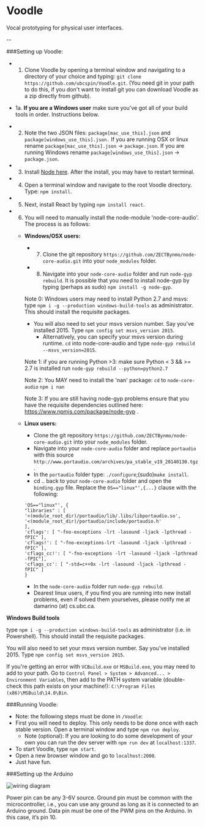 # Voodle
Vocal prototyping for physical user interfaces.

--

###Setting up Voodle:
* 1. Clone Voodle by opening a terminal window and navigating to a directory of your choice and typing: `git clone https://github.com/ubcspin/Voodle.git`. (You need git in your path to do this, if you don't want to install git you can download Voodle as a zip directly from github).
* 1a. **If you are a Windows user** make sure you've got all of your build tools in order. Instructions below.
* 2. Note the two JSON files: `package[mac_use_this].json` and `package[windows_use_this].json.` If you are running OSX or linux rename `package[mac_use_this].json` -> `package.json`. If you are running Windows rename `package[windows_use_this].json` -> `package.json`. 
* 3. Install [Node here](https://nodejs.org/en/). After the install, you may have to restart terminal.
* 4. Open a terminal window and navigate to the root Voodle directory. Type: `npm install`.
* 5. Next, install React by typing `npm install react`.
 
* 6. You will need to manually install the node-module 'node-core-audio'. The process is as follows:



	* **Windows/OSX users:**
		* 7. Clone the git repository `https://github.com/ZECTBynmo/node-core-audio.git` into your `node_modules` folder.

		* 8. Navigate into your `node-core-audio` folder and run `node-gyp rebuild`. It is possible that you need to install node-gyp by typing (perhaps as sudo) `npm install -g node-gyp`.

		Note 0: Windows users may need to install Python 2.7 and msvs:  
		type `npm i -g --production windows-build-tools` as administrator. This should install the requisite packages.  
		- You will also need to set your msvs version number. Say you've installed 2015. Type `npm config set msvs_version 2015`.
			- Alternatively, you can specify your msvs version during runtime. `cd` into node-core-audio and type `node-gyp rebuild --msvs_version=2015`.	

		Note 1: if you are running Python >3:
		make sure Python < 3 && >= 2.7 is installed
			run `node-gyp rebuild --python=python2.7`

		Note 2: You MAY need to install the 'nan' package:
			`cd` to `node-core-audio`
			`npm i nan`


		Note 3: If you are still having node-gyp problems ensure that you have the requisite dependencies outlined here: https://www.npmjs.com/package/node-gyp .
		
	* **Linux users:**
		* Clone the git repository `https://github.com/ZECTBynmo/node-core-audio.git` into your `node_modules` folder.
		* Navigate into your `node-core-audio` folder and replace `portaudio` with this source `http://www.portaudio.com/archives/pa_stable_v19_20140130.tgz`.
		* In the `portaudio` folder type: `./configure`;(sudo)`make install`.
		* cd .. back to your `node-core-audio` folder and open the `binding.gyp` file. Replace the `OS=="linux"',{...}` clause with the following:
		```
		'OS=="linux"', {
		"libraries" : [
		'<(module_root_dir)/portaudio/lib/.libs/libportaudio.so',
		'<(module_root_dir)/portaudio/include/portaudio.h'
		],
		'cflags': [ "-fno-exceptions -lrt -lasound -ljack -lpthread -fPIC" ],
		'cflags!': [ "-fno-exceptions-lrt -lasound -ljack -lpthread -fPIC" ],
		'cflags_cc!': [ "-fno-exceptions -lrt -lasound -ljack -lpthread -fPIC"],
		'cflags_cc': [ "-std=c++0x -lrt -lasound -ljack -lpthread -fPIC" ]
		}
		```

		* In the `node-core-audio` folder run `node-gyp rebuild`.
		* Dearest linux users, if you find you are running into new install problems, even if solved them yourselves, please notify me at damarino (at) cs.ubc.ca.


**Windows Build tools**

type `npm i -g --production windows-build-tools` as administrator (i.e. in Powershell). This should install the requisite packages.  

You will also need to set your msvs version number. Say you've installed 2015. Type `npm config set msvs_version 2015`.

If you're getting an error with `VCBuild.exe` or `MSBuild.exe`, you may need to add to your path. Go to `Control Panel > System > Advanced... > Environment Variables`, then add to the PATH system variable (double-check this path exists on your machine!): `C:\Program Files (x86)\MSBuild\14.0\Bin`.

###Running Voodle:
* Note: the following steps must be done in `/Voodle`:
* First you will need to deploy. This only needs to be done once with each stable version. Open a terminal window and type `npm run deploy`.
	* Note (optional): If you are looking to do some development of your own you can run the dev server with `npm run dev` at `localhost:1337`.
* To start Voodle, type `npm start`.
* Open a new browser window and go to `localhost:2000`.
* Just have fun.

###Setting up the Arduino

![wiring diagram](https://raw.githubusercontent.com/ubcspin/Voodle/master/images/wiring_diagram.jpg)

Power pin can be any 3-6V source. Ground pin must be common with the microcontroller, i.e., you can use any ground as long as it is connected to an Arduino ground. Data pin must be one of the PWM pins on the Arduino. In this case, it’s pin 10.
